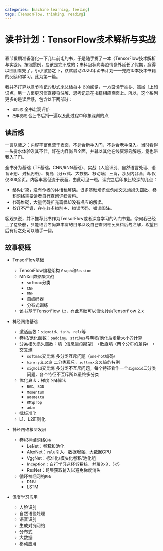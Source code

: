 ```yaml
---
categories: [machine learning, feeling]
tags: [TensorFlow, thinking, reading]
---
```


# 读书计划：TensorFlow技术解析与实战


---


春节假期准备消化一下几年前屯的书，于是随手挑了一本《TensorFlow技术解析与实战》。按照惯例，应该是完不成的；未料冠状病毒疫情意外延长了假期，竟得以囫囵看完了。小小激励之下，默默启动2020年读书计划——完成10本技术书籍的阅读和学习。此为第一篇。

我并不打算以章节笔记的形式来总结每本书的阅读，一方面懒于摘抄、照搬书上知识点，另一方面更习惯直接将注解、思考记录在书籍相应页面上。所以，这个系列更多的是读后感，包含以下两部分：

- `读后感` 全书宏观评价
- `故事梗概` 合上书后捋一遍以及此过程中印象深刻的点

## 读后感

一言以蔽之：内容丰富但流于表面，不适合新手入门，不适合老手深入。当时看得一头雾水体验及其不佳，好在内容尚且全面，并辅以其他在线资源的解惑，竟也带我入了门。

全书分为基础（TF基础，CNN/RNN基础）、实战（人脸识别、自然语言处理、语音识别、对抗网络）、提高（分布式、大数据、移动端）三篇，涉及内容甚广却仅仅300余页。内容丰富但流于表面，由此可见一斑。读完之后印象比较深的几点：

- 结构拼凑，没有作者的体悟和解读。很多基础知识点例如交叉熵损失函数、卷积网络需要读者自行查询详细资料。
- 代码堆砌，大量代码扩充篇幅却没有相应的解读。
- 校订不严谨，存在较多错别字、错误代码、错误图注。

客观来说，并不推荐此书作为TensorFlow或者深度学习的入门书籍。奈何我已经上了这条船，只能结合它尚算丰富的目录以及自己查阅相关资料后的注解，希望日后有用之处可以随手一翻。


## 故事梗概

- TensorFlow基础
    - TensorFlow编程架构 `Graph`和`Session`
    - MNIST数据集实战
        - `softmax`分类
        - `CNN`
        - `RNN`
        - 自编码器
        - 分布式训练
    - 该书基于TensorFlow 1.x，有此基础可以很快转向TensorFlow 2.x

- 神经网络基础
    - 激活函数：`sigmoid`、`tanh`、`relu`等
    - 卷积/池化函数：`padding`、`strikes`与卷积/池化后张量大小的计算
    - 分类相关损失函数：熵（信息量的期望）->散度熵（两个分布的差异）->交叉熵
        - `softmax`交叉熵 多分类互斥问题（`one-hot`编码）
        - `binary`交叉熵  二分类互斥，`softmax`交叉熵的特例
        - `sigmoid`交叉熵 多分类不互斥问题，每个特征看作一个`sigmoid`二分类问题，各个特征不互斥所以最终多分类
    - 优化算法：梯度下降算法
        - `BGD`、`SGD`
        - `Momentum`
        - `adadelta`
        - `RMSprop`
        - `adam`
    - 批标准化
    - L1、L2正则化

- 神经网络模型发展
    - 卷积神经网络`CNN`
        - LeNet：卷积和池化
        - AlexNet：`relu`引入、数据增强、大数据GPU
        - VggNet：标准化/模块化卷积/池化组
        - Inception：自行学习选择卷积核，并联3x3，5x5
        - ResNet：跨层获取输入以避免梯度消失
    - 循环神经网络`RNN`
        - RNN
        - LSTM

- 深度学习应用
    - 人脸识别
    - 自然语言处理
    - 语音识别
    - 生成对抗网络
    - 分布式
    - 大数据
    - 移动应用
